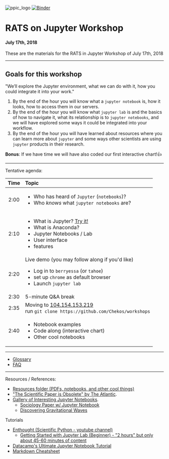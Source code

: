 ![ppic_logo](http://www.ppic.org/wp-content/uploads/ppiclogo.svg)
[![Binder](https://mybinder.org/badge.svg)](https://mybinder.org/v2/gh/Chekos/workshops/master?urlpath=lab)
# RATS on Jupyter Workshop
#### July 17th, 2018


These are the materials for the RATS in Jupyter Workshop of July 17th, 2018
***
## Goals for this workshop
"We’ll explore the Jupyter environment, what we can do with it, how you could integrate it into your work."
1. By the end of the hour you will know what a `jupyter notebook` is, how it looks, how to access them in our servers.
2. By the end of the hour you will know what `jupyter lab` is and the basics of how to navigate it, what its relationship is to `jupyter notebooks`, and we will have explored some ways it could be integrated into your workflow.
3. By the end of the hour you will have learned about resources where you can learn more about `jupyter` and some ways other scientists are using `jupyter` products in their research.

**Bonus**: If we have time we will have also coded our first interactive chart!:+1:
***

Tentative agenda:

| Time | Topic |
|:----:|:-----|
| 2:00 | <ul> <li> Who has heard of `Jupyter` (`notebooks`)? <li> Who *knows* what `jupyter notebooks` are? </ul>|
| 2:10 | <ul> <li> What is Jupyter? [Try it!](jupyter.org/try)</li><li> What is Anaconda? </li><li> Jupyter Notebooks / Lab <li> User interface <li> features </u1> |
| 2:20 | Live demo (you may follow along if you'd like) <ul> <li> Log in to `berryessa` (or `tahoe`) <li> set up `chrome` as default browser <li> Launch `jupyter lab` </ul> |
| 2:30 | 5-minute Q&A break |
| 2:35 | Moving to [104.154.153.219](104.154.153.219) <br> run `git clone https://github.com/Chekos/workshops`|
| 2:40 | <ul> <li> Notebook examples <li> Code along (interactive chart) <li> Other cool notebooks |

***
* [Glossary](glossary.md)
* [FAQ](FAQ.md)
***
Resources / References:
- [Resources folder (PDFs, notebooks, and other cool things)](Resources/)
- ["The Scientific Paper is Obsolete" by The Atlantic](https://theatlantic.com/science/archive/2018/04/the-scientific-paper-is-obsolete/556676/). 
- [Gallery of Interesting Jupyter Notebooks](https://github.com/jupyter/jupyter/wiki/A-gallery-of-interesting-Jupyter-Notebooks).
  - [Sociology Paper w/ Jupyter Notebook](https://osf.io/preprints/socarxiv/szxdm?file=5a8b336760511e000ddc4e7a)
  - [Discovering Gravitational Waves](http://beta.mybinder.org/repo/losc-tutorial/LOSC_Event_tutorial)

Tutorials
  - [Enthought (Scientific Python - youtube channel)](https://www.youtube.com/user/EnthoughtMedia)
    - [Getting Started with Jupyter Lab (Beginner) - "2 hours" but only about 45-60 minutes of content](https://www.youtube.com/watch?v=Gzun8PpyBCo)
  - [Datacamp's Ultimate Jupyter Notebook Tutorial](https://www.datacamp.com/community/tutorials/tutorial-jupyter-notebook)
  - [Markdown Cheatsheet](https://github.com/adam-p/markdown-here/wiki/Markdown-Cheatsheet) 
